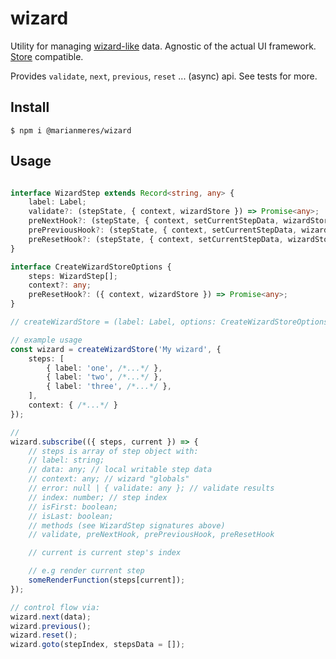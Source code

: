 # wizard

Utility for managing [wizard-like](https://en.wikipedia.org/wiki/Wizard_(software)) data.
Agnostic of the actual UI framework. [Store](https://github.com/marianmeres/store) compatible.

Provides `validate`, `next`, `previous`, `reset` ... (async) api. See tests for more.

## Install
```shell
$ npm i @marianmeres/wizard
```

## Usage

```typescript

interface WizardStep extends Record<string, any> {
    label: Label;
    validate?: (stepState, { context, wizardStore }) => Promise<any>;
    preNextHook?: (stepState, { context, setCurrentStepData, wizardStore }) => Promise<any>;
    prePreviousHook?: (stepState, { context, setCurrentStepData, wizardStore }) => Promise<any>;
    preResetHook?: (stepState, { context, setCurrentStepData, wizardStore }) => Promise<any>;
}

interface CreateWizardStoreOptions {
    steps: WizardStep[];
    context?: any;
    preResetHook?: ({ context, wizardStore }) => Promise<any>;
}

// createWizardStore = (label: Label, options: CreateWizardStoreOptions);

// example usage
const wizard = createWizardStore('My wizard', {
    steps: [
        { label: 'one', /*...*/ },
        { label: 'two', /*...*/ },
        { label: 'three', /*...*/ },
    ],
    context: { /*...*/ }
});

//
wizard.subscribe(({ steps, current }) => {
    // steps is array of step object with:
    // label: string;
    // data: any; // local writable step data
    // context: any; // wizard "globals"
    // error: null | { validate: any }; // validate results
    // index: number; // step index
    // isFirst: boolean;
    // isLast: boolean;
    // methods (see WizardStep signatures above)
    // validate, preNextHook, prePreviousHook, preResetHook

    // current is current step's index

    // e.g render current step
    someRenderFunction(steps[current]);
});

// control flow via:
wizard.next(data);
wizard.previous();
wizard.reset();
wizard.goto(stepIndex, stepsData = []);

```
